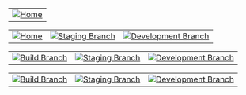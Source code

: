 <div align="center">
  <table>
    <tr>
      <td align="center">
        <a href="https://github.com/Projek-Vkop/Home">
          <img src="https://img.shields.io/badge/Branch-Home-green?style=for-the-badge" alt="Home"/>
        </a>
      </td>
  </table>
</div>
<div align="center">
  <table>
    <tr>
      <td align="center">
        <a href="https://github.com/Projek-Vkop/Home">
          <img src="https://img.shields.io/badge/Branch-Home-green?style=for-the-badge" alt="Home"/>
        </a>
      </td>
      <td align="center">
        <a href="">
          <img src="https://img.shields.io/badge/Branch-Staging-orange?style=for-the-badge" alt="Staging Branch"/>
        </a>
      </td>
     <td align="center">
        <a href="">
          <img src="https://img.shields.io/badge/Branch-Development-blue?style=for-the-badge" alt="Development Branch"/>
        </a>
      </td>
    </tr>
  </table>
</div>
<div align="center">
  <table>
    <tr>
      <td align="center">
        <a href="https://github.com/Projek-Vkop/Home">
          <img src="https://img.shields.io/badge/Branch-Build-yellow?style=for-the-badge" alt="Build Branch"/>
        </a>
      </td>
      <td align="center">
        <a href="">
          <img src="https://img.shields.io/badge/Branch-Staging-orange?style=for-the-badge" alt="Staging Branch"/>
        </a>
      </td>
     <td align="center">
        <a href="">
          <img src="https://img.shields.io/badge/Branch-Development-blue?style=for-the-badge" alt="Development Branch"/>
        </a>
      </td>
    </tr>
  </table>
</div>
<div align="center">
  <table>
    <tr>
      <td align="center">
        <a href="https://github.com/Projek-Vkop/Home">
          <img src="https://img.shields.io/badge/Branch-Build-yellow?style=for-the-badge" alt="Build Branch"/>
        </a>
      </td>
      <td align="center">
        <a href="">
          <img src="https://img.shields.io/badge/Branch-Staging-orange?style=for-the-badge" alt="Staging Branch"/>
        </a>
      </td>
     <td align="center">
        <a href="">
          <img src="https://img.shields.io/badge/Branch-Development-blue?style=for-the-badge" alt="Development Branch"/>
        </a>
      </td>
    </tr>
  </table>
</div>
